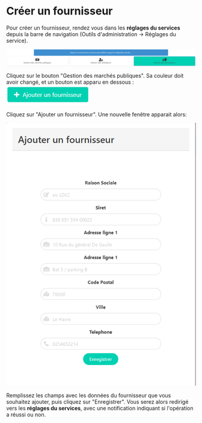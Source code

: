 # Créer un fournisseur



Pour créer un fournisseur, rendez vous dans les **réglages du services** depuis la barre de navigation (Outils d'administration -> Réglages du service).

![Cliquez sur le bouton à droite "Gestion des fournisseurs"](<../../.gitbook/assets/image (13) (1) (1).png>)

Cliquez sur le bouton "Gestion des marchés publiques". Sa couleur doit avoir changé, et un bouton est apparu en dessous : ![](<../../.gitbook/assets/image (1) (1).png>)

Cliquez sur "Ajouter un fournisseur". Une nouvelle fenêtre apparait alors:

![Fenêtre d'ajout de fournisseur](<../../.gitbook/assets/image (9).png>)

Remplissez les champs avec les données du fournisseur que vous souhaitez ajouter, puis cliquez sur "Enregistrer". Vous serez alors redirigé vers les **réglages du services**, avec une notification indiquant si l'opération a réussi ou non.&#x20;
